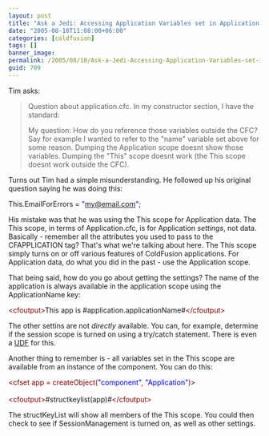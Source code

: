 ```yaml
---
layout: post
title: "Ask a Jedi: Accessing Application Variables set in Application.cfc"
date: "2005-08-18T11:08:00+06:00"
categories: [coldfusion]
tags: []
banner_image: 
permalink: /2005/08/18/Ask-a-Jedi-Accessing-Application-Variables-set-in-Applicationcfc
guid: 709
---
```


Tim asks:

<blockquote>
Question about application.cfc. In my constructor section, I have the standard:

<cfset This.name = "TEST_APP_NAME">
<cfset This.clientmanagement = true>
<cfset This.clientstorage = "TEST_ClientStorage">

My question: How do you reference those variables outside the CFC? Say for example I wanted to refer to the "name" variable set above for some reason. Dumping the Application scope doesnt show those variables. Dumping the "This" scope doesnt work (the This scope doesnt work outside the CFC).
</blockquote>

Turns out Tim had a simple misunderstanding. He followed up his original question saying he was doing this:

<div class="code">This.EmailForErrors = <FONT COLOR=BLUE>"<A HREF="mailto:my@email.com">my@email.com</A>"</FONT>;</div>

His mistake was that he was using the This scope for Application data. The This scope, in terms of Application.cfc, is for Application <i>settings</i>, not data. Basically - remember all the attributes you used to pass to the CFAPPLICATION tag? That's what we're talking about here. The This scope simply turns on or off various features of ColdFusion applications. For Application data, do what you did in the past - use the Application scope.

That being said, how do you go about getting the settings? The name of the application is always available in the application scope using the ApplicationName key:

<div class="code"><FONT COLOR=MAROON>&lt;cfoutput&gt;</FONT>This app is #application.applicationName#<FONT COLOR=MAROON>&lt;/cfoutput&gt;</FONT></div>

The other settins are not <i>directly</i> available. You can, for example, determine if the session scope is turned on using a try/catch statement. There is even a <a href="http://www.cflib.org/udf.cfm?ID=634">UDF</a> for this.

Another thing to remember is - all variables set in the This scope are available from an instance of the component. You can do this:

<div class="code"><FONT COLOR=MAROON>&lt;cfset app = createObject(<FONT COLOR=BLUE>"component"</FONT>, <FONT COLOR=BLUE>"Application"</FONT>)&gt;</FONT><br>
<br>
<FONT COLOR=MAROON>&lt;cfoutput&gt;</FONT>#structkeylist(app)#<FONT COLOR=MAROON>&lt;/cfoutput&gt;</FONT></div>

The structKeyList will show all members of the This scope. You could then check to see if SessionManagement is turned on, as well as other settings.